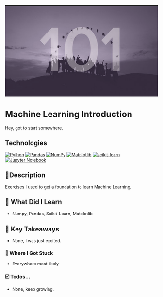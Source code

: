 <p align="center">
   <img src="https://github.com/AishaEvering/MachineLearningLibraryIntro/blob/main/header.png" alt="101" width="600" height="300">
</p>

# Machine Learning Introduction

Hey, got to start somewhere.

## Technologies
[![Python](https://img.shields.io/badge/python-3670A0?style=for-the-badge&logo=python&logoColor=ffdd54)](https://www.python.org/)
[![Pandas](https://img.shields.io/badge/pandas-%23150458.svg?style=for-the-badge&logo=pandas&logoColor=white)](https://pandas.pydata.org/)
[![NumPy](https://img.shields.io/badge/numpy-%23013243.svg?style=for-the-badge&logo=numpy&logoColor=white)](https://numpy.org/)
[![Matplotlib](https://img.shields.io/badge/Matplotlib-%23ffffff.svg?style=for-the-badge&logo=Matplotlib&logoColor=black)](https://matplotlib.org/)
[![scikit-learn](https://img.shields.io/badge/scikit--learn-%23F7931E.svg?style=for-the-badge&logo=scikit-learn&logoColor=white)](https://scikit-learn.org/stable/)
[![Jupyter Notebook](https://img.shields.io/badge/jupyter-%23FA0F00.svg?style=for-the-badge&logo=jupyter&logoColor=white)](https://jupyter.org/)

## 📃Description

Exercises I used to get a foundation to learn Machine Learning.

## 🏫 What Did I Learn

* Numpy, Pandas, Scikit-Learn, Matplotlib

## 🔑 Key Takeaways

* None, I was just excited.


### 😤 Where I Got Stuck

* Everywhere most likely

### ☑️ Todos...

* None, keep growing.
